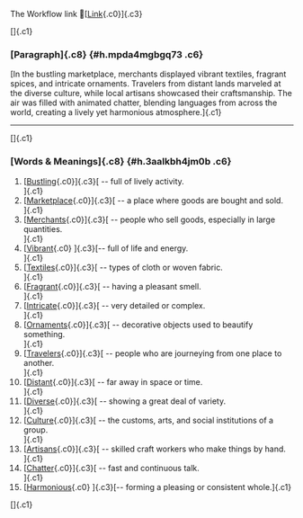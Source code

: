 The Workflow link
👏[[Link](https://www.google.com/url?q=http://www.google.com&sa=D&source=editors&ust=1757496506209772&usg=AOvVaw2g_pXfLLmqIEGO_M8x23HT){.c0}]{.c3}

[]{.c1}

### [Paragraph]{.c8} {#h.mpda4mgbgq73 .c6}

[In the bustling marketplace, merchants displayed vibrant textiles,
fragrant spices, and intricate ornaments. Travelers from distant lands
marveled at the diverse culture, while local artisans showcased their
craftsmanship. The air was filled with animated chatter, blending
languages from across the world, creating a lively yet harmonious
atmosphere.]{.c1}

------------------------------------------------------------------------

[]{.c1}

### [Words & Meanings]{.c8} {#h.3aalkbh4jm0b .c6}

1.  [[Bustling](https://www.google.com/url?q=http://www.google.com&sa=D&source=editors&ust=1757496506210420&usg=AOvVaw3deWs-dq0XBYdLI2-Xq93r){.c0}]{.c3}[ --
    full of lively activity.\
    ]{.c1}
2.  [[Marketplace](https://www.google.com/url?q=http://www.google.com&sa=D&source=editors&ust=1757496506210536&usg=AOvVaw19jFbVHLAw17DeK1R4aQOT){.c0}]{.c3}[ --
    a place where goods are bought and sold.\
    ]{.c1}
3.  [[Merchants](https://www.google.com/url?q=http://www.google.com&sa=D&source=editors&ust=1757496506210649&usg=AOvVaw2NXuaQeB3acTYb94_ED09a){.c0}]{.c3}[ --
    people who sell goods, especially in large quantities.\
    ]{.c1}
4.  [[Vibrant](https://www.google.com/url?q=http://www.google.com&sa=D&source=editors&ust=1757496506210769&usg=AOvVaw0jdgAJD6Xo01WJUi2h4Lkt){.c0}
    ]{.c3}[-- full of life and energy.\
    ]{.c1}
5.  [[Textiles](https://www.google.com/url?q=http://www.google.com&sa=D&source=editors&ust=1757496506210870&usg=AOvVaw0hWZg9GfEq5RRGTA8U2R_U){.c0}]{.c3}[ --
    types of cloth or woven fabric.\
    ]{.c1}
6.  [[Fragrant](https://www.google.com/url?q=http://www.google.com&sa=D&source=editors&ust=1757496506210992&usg=AOvVaw00ltdzHLSBeYcDQCxaG2vq){.c0}]{.c3}[ --
    having a pleasant smell.\
    ]{.c1}
7.  [[Intricate](https://www.google.com/url?q=http://www.google.com&sa=D&source=editors&ust=1757496506211085&usg=AOvVaw2gow4anIWvGVa569Zo91G4){.c0}]{.c3}[ --
    very detailed or complex.\
    ]{.c1}
8.  [[Ornaments](https://www.google.com/url?q=http://www.google.com&sa=D&source=editors&ust=1757496506211210&usg=AOvVaw3GOJinWbwA9qhSNXTNVabv){.c0}]{.c3}[ --
    decorative objects used to beautify something.\
    ]{.c1}
9.  [[Travelers](https://www.google.com/url?q=http://www.google.com&sa=D&source=editors&ust=1757496506211326&usg=AOvVaw3fr8mfX3qgr0byLKJaPeDs){.c0}]{.c3}[ --
    people who are journeying from one place to another.\
    ]{.c1}
10. [[Distant](https://www.google.com/url?q=http://www.google.com&sa=D&source=editors&ust=1757496506211443&usg=AOvVaw3dSzDLyTEouxW5RQd5cnlN){.c0}]{.c3}[ --
    far away in space or time.\
    ]{.c1}
11. [[Diverse](https://www.google.com/url?q=http://www.google.com&sa=D&source=editors&ust=1757496506211538&usg=AOvVaw1KCQa9Hde-4W6oytwKv0_8){.c0}]{.c3}[ --
    showing a great deal of variety.\
    ]{.c1}
12. [[Culture](https://www.google.com/url?q=http://www.google.com&sa=D&source=editors&ust=1757496506211636&usg=AOvVaw0E19UeCe7KopKKi3rN0TzF){.c0}]{.c3}[ --
    the customs, arts, and social institutions of a group.\
    ]{.c1}
13. [[Artisans](https://www.google.com/url?q=http://www.google.com&sa=D&source=editors&ust=1757496506211753&usg=AOvVaw1zwkSuXvTOR8W4ll_2jTUB){.c0}]{.c3}[ --
    skilled craft workers who make things by hand.\
    ]{.c1}
14. [[Chatter](https://www.google.com/url?q=http://www.google.com&sa=D&source=editors&ust=1757496506211871&usg=AOvVaw2dmVLALx133cS3TJbGKBTA){.c0}]{.c3}[ --
    fast and continuous talk.\
    ]{.c1}
15. [[Harmonious](https://www.google.com/url?q=http://www.google.com&sa=D&source=editors&ust=1757496506211967&usg=AOvVaw1ORRnMdj4bdMpie5TJyFOS){.c0}
    ]{.c3}[-- forming a pleasing or consistent whole.]{.c1}

[]{.c1}
